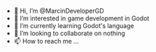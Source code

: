 - 👋 Hi, I’m @MarcinDeveloperGD
- 👀 I’m interested in game development in Godot
- 🌱 I’m currently learning Godot's language
- 💞️ I’m looking to collaborate on nothing
- 📫 How to reach me ...

<!---
MarcinDeveloperGD/MarcinDeveloperGD is a ✨ special ✨ repository because its `README.md` (this file) appears on your GitHub profile.
You can click the Preview link to take a look at your changes.
--->
